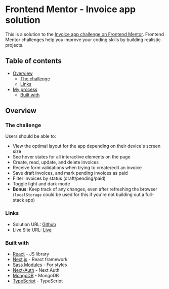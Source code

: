# Frontend Mentor - Invoice app solution

This is a solution to the [Invoice app challenge on Frontend Mentor](https://www.frontendmentor.io/challenges/invoice-app-i7KaLTQjl). Frontend Mentor challenges help you improve your coding skills by building realistic projects.

## Table of contents

- [Overview](#overview)
  - [The challenge](#the-challenge)
  - [Links](#links)
- [My process](#my-process)
  - [Built with](#built-with)

## Overview

### The challenge

Users should be able to:

- View the optimal layout for the app depending on their device's screen size
- See hover states for all interactive elements on the page
- Create, read, update, and delete invoices
- Receive form validations when trying to create/edit an invoice
- Save draft invoices, and mark pending invoices as paid
- Filter invoices by status (draft/pending/paid)
- Toggle light and dark mode
- **Bonus**: Keep track of any changes, even after refreshing the browser (`localStorage` could be used for this if you're not building out a full-stack app)

### Links

- Solution URL: [Github](https://github.com/greg-solomon/invoice-app)
- Live Site URL: [Live](https://invoice-app-flame.vercel.app/)

### Built with

- [React](https://reactjs.org/) - JS library
- [Next.js](https://nextjs.org/) - React framework
- [Sass Modules](https://sass-lang.com/) - For styles
- [Next-Auth](https://next-auth.js.org/) - Next Auth
- [MongoDB](https://www.mongodb.com/) - MongoDB
- [TypeScript](https://www.typescriptlang.org/) - TypeScript
